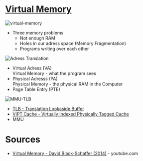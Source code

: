 # [Virtual Memory](https://en.wikipedia.org/wiki/Virtual_memory)

![virtual-memory](https://user-images.githubusercontent.com/8178412/210673802-e2a2d116-65c0-435c-9a35-d48ef02cf628.jpg)

- Three memory problems
    - Not enough RAM
    - Holes in our adress space (Memory Fragmentation)
    - Programs writing over each other

![Adress Translation](https://user-images.githubusercontent.com/8178412/210675963-a6afb13d-bc11-4460-8fdc-1206c72386d3.png)

- Virtual Adress (VA) <br/>
Virtual Memory - what the program sees
- Physical Adresss (PA) <br/>
Physical Memory - the physical RAM in the Computer
- Page Table Entry (PTE)

![MMU-TLB](https://user-images.githubusercontent.com/8178412/210671755-d8381a9a-737b-43e5-93cb-a9ed13a8ae27.png)

- [TLB - Translation Lookaside Buffer](https://en.wikipedia.org/wiki/Translation_lookaside_buffer)
- [VIPT Cache - Virtually Indexed Physically Tagged Cache](https://www.geeksforgeeks.org/virtually-indexed-physically-tagged-vipt-cache/)
- MMU

# Sources
- [Virtual Memory - David Black-Schaffer (2014)](https://www.youtube.com/playlist?list=PLiwt1iVUib9s2Uo5BeYmwkDFUh70fJPxX) - youtube.com